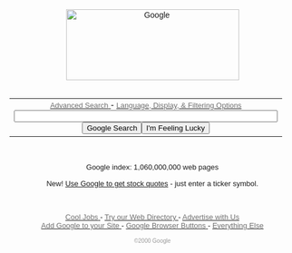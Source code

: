 <html>

<head>
    <script src="//archive.org/includes/analytics.js?v=cf34f82" type="text/javascript"></script>
    <script
        type="text/javascript">window.addEventListener('DOMContentLoaded', function () { var v = archive_analytics.values; v.service = 'wb'; v.server_name = 'wwwb-app220.us.archive.org'; v.server_ms = 425; archive_analytics.send_pageview({}); });</script>
    <script type="text/javascript" src="/_static/js/bundle-playback.js?v=KTqwAcYd" charset="utf-8"></script>
    <script type="text/javascript" src="/_static/js/wombat.js?v=UHAOicsW" charset="utf-8"></script>
    <script type="text/javascript">
        __wm.init("https://web.archive.org/web");
        __wm.wombat("http://www.google.com:80/", "20001018230013", "https://web.archive.org/", "web", "/_static/",
            "971910013");
    </script>
    <link rel="stylesheet" type="text/css" href="/_static/css/banner-styles.css?v=fantwOh2" />
    <link rel="stylesheet" type="text/css" href="/_static/css/iconochive.css?v=qtvMKcIJ" />
    <!-- End Wayback Rewrite JS Include -->
    <title>Google</title>
    <base href="https://web.archive.org/web/20001018230013/http://www.google.com/">
    <meta http-equiv="content-type" content="text/html; charset=ISO-8859-1">
    <style>
        <!--
        body {
            font-family: arial, sans-serif;
        }

        //
        -->
    </style>
    <script>
< !--
            function setfocus() {
                document.f.q.focus();
            }
// --></script>
</head>

<body bgcolor="#ffffff" text="#000000" link="#0000cc" vlink="551a8b" alink="#ff0000" onload="setfocus()">
    <!-- BEGIN WAYBACK TOOLBAR INSERT -->
    <style type="text/css">
        body {
            margin-top: 0 !important;
            padding-top: 0 !important;
            /*min-width:800px !important;*/
        }
    </style>
    <script>__wm.rw(0);</script>
    <script type="text/javascript">//<![CDATA[
        __wm.bt(675, 27, 25, 2, "web", "http://www.google.com/", "20001018230013", 1996, "/_static/", ["/_static/css/banner-styles.css?v=fantwOh2", "/_static/css/iconochive.css?v=qtvMKcIJ"], false);
        __wm.rw(1);
//]]></script>
    <!-- END WAYBACK TOOLBAR INSERT -->
    <center><img height="125" src="/web/20001018230013im_/http://www.google.com/images/title_homepage2.gif" width="305"
            usemap="#map1" border="0" alt="Google"> <br><br>
        <form action="/web/20001018230013/http://www.google.com/search" method="get" name="f">
            <table>
                <tr>
                    <td align="center">
                        <font face="arial,sans-serif"><a
                                href="/web/20001018230013/http://www.google.com/advanced_search">
                                <font color="#6f6f6f" size="-1">Advanced Search</font>
                            </a> - <a href="/web/20001018230013/http://www.google.com/preferences">
                                <font color="#6f6f6f" size="-1">Language, Display, &amp; Filtering Options</font>
                            </a></font><br><input type="text" value="" name="q" size="55" maxlength="256"><br>
                        <script> < !--document.f.q.focus(); //--> </script><input name="btnG" type="submit"
                            value="Google Search"><input name="btnI" type="submit" value="I'm Feeling Lucky">
                    </td>
                </tr>
            </table>
        </form>
        <p><br>
        <p>
            <font size="-1">Google index: 1,060,000,000 web pages</font>
        <p>
            <font size="-1">New! <a href="stock_promo.html"> Use Google to get stock quotes</a> - just enter a ticker
                symbol.</font>
        <p><br>
        <p>
            <font size="-1"><a href="jobs.html">
                    <font color="#6f6f6f">Cool Jobs</font>
                </a> - <a href="https://web.archive.org/web/20001018230013/http://directory.google.com/">
                    <font color="#6f6f6f">Try our Web Directory</font>
                </a> - <a href="adv/intro.html">
                    <font color="#6f6f6f">Advertise with Us</font>
                </a><br><a href="websearch_programs.html">
                    <font color="#6f6f6f">Add Google to your Site</font>
                </a> - <a href="buttons.html">
                    <font color="#6f6f6f">Google Browser Buttons</font>
                </a> - <a href="about.html">
                    <font color="#6f6f6f">Everything Else</font>
                </a></font>
        <p>
            <font size="-2" color="#999999">&copy;2000 Google</font>
    </center>
</body>

</html>
<!--
     FILE ARCHIVED ON 23:00:13 Oct 18, 2000 AND RETRIEVED FROM THE
     INTERNET ARCHIVE ON 01:33:11 Aug 28, 2022.
     JAVASCRIPT APPENDED BY WAYBACK MACHINE, COPYRIGHT INTERNET ARCHIVE.

     ALL OTHER CONTENT MAY ALSO BE PROTECTED BY COPYRIGHT (17 U.S.C.
     SECTION 108(a)(3)).
-->
<!--
playback timings (ms):
  exclusion.robots: 1.402 (7)
  exclusion.robots.policy: 1.318 (7)
  RedisCDXSource: 55.401 (7)
  esindex: 0.066 (7)
  LoadShardBlock: 985.693 (24)
  PetaboxLoader3.datanode: 598.477 (25)
  CDXLines.iter: 438.986 (12)
  load_resource: 94.891
  PetaboxLoader3.resolve: 53.275
-->